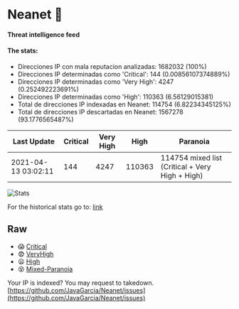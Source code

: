 # Neanet :hocho:
#### Threat intelligence feed
#### The stats:

- Direcciones IP con mala reputacion analizadas: 1682032 (100%)
- Direcciones IP determinadas como 'Critical':  144 (0.00856107374889%)
- Direcciones IP determinadas como 'Very High':  4247 (0.252492223691%)
- Direcciones IP determinadas como 'High':  110363 (6.56129015381)
- Total de direcciones IP indexadas en Neanet:  114754 (6.82234345125%)
- Total de direcciones IP descartadas en Neanet:  1567278 (93.1776565487%)

| Last Update | Critical | Very High | High | Paranoia |
| --- | --- | --- | --- | --- |
| 2021-04-13 03:02:11 | 144 | 4247 | 110363 | 114754 mixed list (Critical + Very High + High)|

![Stats](https://docs.google.com/spreadsheets/d/e/2PACX-1vSnaNMIXVabIpDJjufMlzH7poXnshF3mgd8Is1g9ytUEzVsP5my4Trn8f-xkoLLQ38xpL3HtmUexLo6/pubchart?oid=501124687&format=image)

For the historical stats go to: [link](/stats.csv)
## Raw
- :scream: [Critical](https://raw.githubusercontent.com/JavaGarcia/Neanet/master/blacklists/neanet_critical.txt)
- :fearful: [VeryHigh](https://raw.githubusercontent.com/JavaGarcia/Neanet/master/blacklists/neanet_veryHigh.txtt)
- :frowning: [High](https://raw.githubusercontent.com/JavaGarcia/Neanet/master/blacklists/neanet_high.txt)
- :dizzy_face: [Mixed-Paranoia](https://raw.githubusercontent.com/JavaGarcia/Neanet/master/blacklists/neanet_all.txt)


Your IP is indexed? You may request to takedown. [https://github.com/JavaGarcia/Neanet/issues](https://github.com/JavaGarcia/Neanet/issues)

















































































































































































































































































































































































































































































































































































































































































































































































































































































































































































































































































































































































































































































































































































































































































































































































































































































































































































































































































































































































































































































































































































































































































































































































































































































































































































































































































































































































































































































































































































































































































































































































































































































































































































































































































































































































































































































































































































































































































































































































































































































































































































































































































































































































































































































































































































































































































































































































































































































































































































































































































































































































































































































































































































































































































































































































































































































































































































